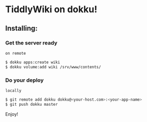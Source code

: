# TiddlyWiki on dokku!

## Installing:

### Get the server ready

`on remote`
```bash
$ dokku apps:create wiki
$ dokku volume:add wiki /srv/www/contents/
```

### Do your deploy

`locally`
```bash
$ git remote add dokku dokku@<your-host.com>:<your-app-name>
$ git push dokku master
```

Enjoy!
